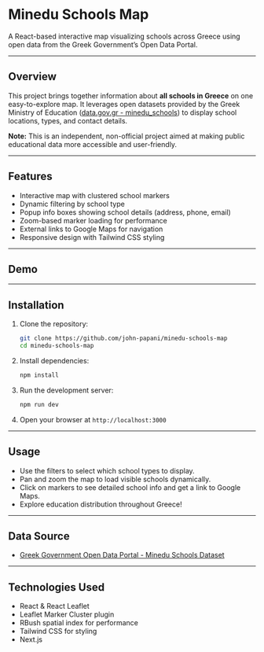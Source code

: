 # Minedu Schools Map

A React-based interactive map visualizing schools across Greece using open data from the Greek Government’s Open Data Portal.

---

## Overview

This project brings together information about **all schools in Greece** on one easy-to-explore map. It leverages open datasets provided by the Greek Ministry of Education ([data.gov.gr - minedu\_schools](https://data.gov.gr/datasets/minedu_schools)) to display school locations, types, and contact details.

**Note:** This is an independent, non-official project aimed at making public educational data more accessible and user-friendly.

---

## Features

* Interactive map with clustered school markers
* Dynamic filtering by school type
* Popup info boxes showing school details (address, phone, email)
* Zoom-based marker loading for performance
* External links to Google Maps for navigation
* Responsive design with Tailwind CSS styling

---

## Demo



---

## Installation

1. Clone the repository:

   ```bash
   git clone https://github.com/john-papani/minedu-schools-map
   cd minedu-schools-map
   ```

2. Install dependencies:

   ```bash
   npm install
   ```

3. Run the development server:

   ```bash
   npm run dev
   ```

4. Open your browser at `http://localhost:3000`

---

## Usage

* Use the filters to select which school types to display.
* Pan and zoom the map to load visible schools dynamically.
* Click on markers to see detailed school info and get a link to Google Maps.
* Explore education distribution throughout Greece!

---

## Data Source

* [Greek Government Open Data Portal - Minedu Schools Dataset](https://data.gov.gr/datasets/minedu_schools)

---

## Technologies Used

* React & React Leaflet
* Leaflet Marker Cluster plugin
* RBush spatial index for performance
* Tailwind CSS for styling
* Next.js